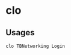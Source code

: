 # clo

<!-- 创建 ~/.clo

```
clo init
clo link
clo push
clo pull some_tpl
```


```
clo init some_tpl

clo init some_tpl user a:string b:integer
``` -->

## Usages

```
clo TBNetworking Login
```